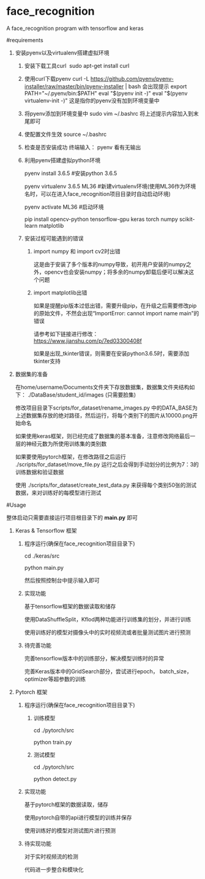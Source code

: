 # face_recognition
A face_recognition program with tensorflow and keras

#requirements

1. 安装pyenv以及virtualenv搭建虚拟环境

   1. 安装下载工具curl
      ​    sudo apt-get install curl

   2. 使用curl下载pyenv
      curl -L https://github.com/pyenv/pyenv-installer/raw/master/bin/pyenv-installer | bash
      会出现提示
      export PATH="~/.pyenv/bin:$PATH"
      eval "$(pyenv init -)"
      eval "$(pyenv virtualenv-init -)"
      这是指你的pyenv没有加到环境变量中

   3. 将pyenv添加到环境变量中
      sudo vim ~/.bashrc
      将上述提示内容加入到末尾即可

   4. 使配置文件生效
      source ~/.bashrc

   5. 检查是否安装成功
      终端输入： pyenv 看有无输出

   6. 利用pyenv搭建虚拟python环境

      pyenv install 3.6.5                 #安装python 3.6.5

      pyenv virtualenv 3.6.5 ML36            #新建virtualenv环境(使用ML36作为环境名时，可以在进入face_recognition项目目录时自动启动环境)

      pyenv activate ML36                   #启动环境

      pip install opencv-python tensorflow-gpu keras torch numpy scikit-learn matplotlib

   7. 安装过程可能遇到的错误

      1. import numpy 和 import cv2时出错

         这是由于安装了多个版本的numpy导致，初开用户安装的numpy之外，opencv也会安装numpy；将多余的numpy卸载后便可以解决这个问题

      2. import matplotlib出错

         如果是提醒pip版本过低出错，需要升级pip，在升级之后需要修改pip的原始文件，不然会出现“ImportError: cannot import name main”的错误

         请参考如下链接进行修改：https://www.jianshu.com/p/7ed03300408f

         如果是出现_tkinter错误，则需要在安装python3.6.5时，需要添加tkinter支持

2. 数据集的准备

   在home/username/Documents文件夹下存放数据集，数据集文件夹结构如下： ./DataBase/student_id/images (只需要脸集)

   修改项目目录下scripts/for_dataset/rename_images.py 中的DATA_BASE为上述数据集存放的绝对路径，然后运行，将每个类别下的图片从10000.png开始命名

   如果使用keras框架，则已经完成了数据集的基本准备，注意修改网络最后一层的神经元数为所使用训练集的类别数

   如果要使用pytorch框架，在修改路径之后运行 ./scripts/for_dataset/move_file.py 运行之后会得到手动划分的比例为7：3的训练数据和验证数据

   使用 ./scripts/for_dataset/create_test_data.py 来获得每个类别50张的测试数据，来对训练好的每模型进行测试

#Usage

整体启动只需要直接运行项目根目录下的 **main.py** 即可

1. Keras & Tensorflow 框架

   1. 程序运行(确保在face_recognition项目目录下)

      cd ./keras/src

      python main.py

      然后按照控制台中提示输入即可

   2. 实现功能

      基于tensorflow框架的数据读取和储存

      使用DataShuffleSplit，Kflod两种功能进行训练集的划分，并进行训练

      使用训练好的模型对摄像头中的实时视频流或者批量测试图片进行预测

   3. 待完善功能

      完善tensorflow版本中的训练部分，解决模型训练时的异常

      完善Keras版本中的GridSearch部分，尝试进行epoch， batch_size，optimizer等超参数的训练

2. Pytorch  框架

   1. 程序运行(确保在face_recognition项目目录下)

      1. 训练模型

         cd ./pytorch/src

         python train.py

      2. 测试模型

         cd ./pytorch/src

         python detect.py

   2. 实现功能

      基于pytorch框架的数据读取，储存

      使用pytorch自带的api进行模型的训练并保存

      使用训练好的模型对测试图片进行预测

   3. 待实现功能

      对于实时视频流的检测

      代码进一步整合和模块化

